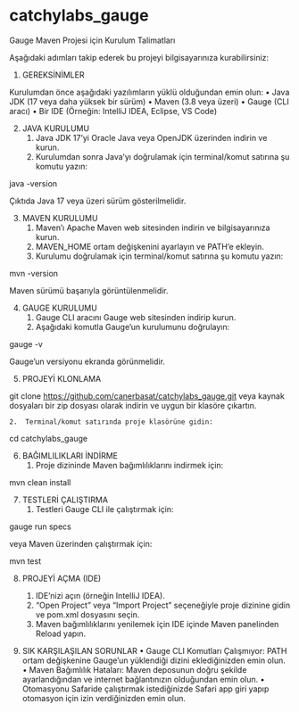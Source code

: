 # catchylabs_gauge
 
Gauge Maven Projesi için Kurulum Talimatları

Aşağıdaki adımları takip ederek bu projeyi bilgisayarınıza kurabilirsiniz:

1. GEREKSİNİMLER

Kurulumdan önce aşağıdaki yazılımların yüklü olduğundan emin olun:
	•	Java JDK (17 veya daha yüksek bir sürüm)
	•	Maven (3.8 veya üzeri)
	•	Gauge (CLI aracı)
	•	Bir IDE (Örneğin: IntelliJ IDEA, Eclipse, VS Code)

2. JAVA KURULUMU
	1.	Java JDK 17’yi Oracle Java veya OpenJDK üzerinden indirin ve kurun.
	2.	Kurulumdan sonra Java’yı doğrulamak için terminal/komut satırına şu komutu yazın:

java -version

Çıktıda Java 17 veya üzeri sürüm gösterilmelidir.

3. MAVEN KURULUMU
	1.	Maven’ı Apache Maven web sitesinden indirin ve bilgisayarınıza kurun.
	2.	MAVEN_HOME ortam değişkenini ayarlayın ve PATH’e ekleyin.
	3.	Kurulumu doğrulamak için terminal/komut satırına şu komutu yazın:

mvn -version

Maven sürümü başarıyla görüntülenmelidir.

4. GAUGE KURULUMU
	1.	Gauge CLI aracını Gauge web sitesinden indirip kurun.
	2.	Aşağıdaki komutla Gauge’un kurulumunu doğrulayın:

gauge -v

Gauge’un versiyonu ekranda görünmelidir.


5. PROJEYİ KLONLAMA

git clone https://github.com/canerbasat/catchylabs_gauge.git
veya kaynak dosyaları bir zip dosyası olarak indirin ve uygun bir klasöre çıkartın.

	2.	Terminal/komut satırında proje klasörüne gidin:

cd catchylabs_gauge


6. BAĞIMLILIKLARI İNDİRME
	1.	Proje dizininde Maven bağımlılıklarını indirmek için:

mvn clean install



7. TESTLERİ ÇALIŞTIRMA
	1.	Testleri Gauge CLI ile çalıştırmak için:

gauge run specs

veya Maven üzerinden çalıştırmak için:

mvn test

8. PROJEYİ AÇMA (IDE)
	1.	IDE’nizi açın (örneğin IntelliJ IDEA).
	2.	“Open Project” veya “Import Project” seçeneğiyle proje dizinine gidin ve pom.xml dosyasını seçin.
	3.	Maven bağımlılıklarını yenilemek için IDE içinde Maven panelinden Reload yapın.


9. SIK KARŞILAŞILAN SORUNLAR
	•	Gauge CLI Komutları Çalışmıyor: PATH ortam değişkenine Gauge’un yüklendiği dizini eklediğinizden emin olun.
	•	Maven Bağımlılık Hataları: Maven deposunun doğru şekilde ayarlandığından ve internet bağlantınızın olduğundan emin olun.
	•	Otomasyonu Safaride çalıştırmak istediğinizde Safari app giri yapıp otomasyon için izin verdiğinizden emin olun.
